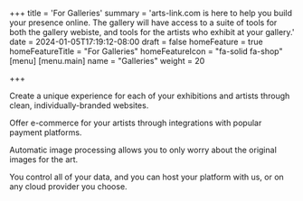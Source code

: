+++
title = 'For Galleries'
summary = 'arts-link.com is here to help you build your presence online. The gallery will have access to a suite of tools for both the gallery webiste, and tools for the artists who exhibit at your gallery.'
date = 2024-01-05T17:19:12-08:00
draft = false
homeFeature = true
homeFeatureTitle = "For Galleries"
homeFeatureIcon = "fa-solid fa-shop"
[menu]
 [menu.main]
  name = "Galleries"
  weight = 20

+++

Create a unique experience for each of your exhibitions and artists through clean, individually-branded websites.

Offer e-commerce for your artists through integrations with popular payment platforms.

<!--more-->

Automatic image processing allows you to only worry about the original images for the art.

You control all of your data, and you can host your platform with us, or on any cloud provider you choose.